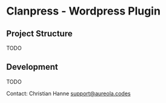 # Clanpress - Wordpress Plugin

## Project Structure

TODO

## Development

TODO

Contact: Christian Hanne <support@aureola.codes>
